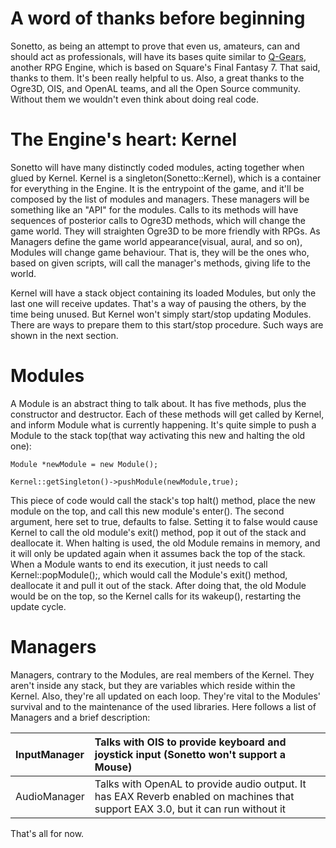 # A word of thanks before beginning #
Sonetto, as being an attempt to prove that even us, amateurs, can and should act as professionals, will have its bases quite similar to [Q-Gears](http://q-gears.sourceforge.net/), another RPG Engine, which is based on Square's Final Fantasy 7. That said, thanks to them. It's been really helpful to us.
Also, a great thanks to the Ogre3D, OIS, and OpenAL teams, and all the Open Source community. Without them we wouldn't even think about doing real code.

# The Engine's heart: Kernel #
Sonetto will have many distinctly coded modules, acting together when glued by Kernel. Kernel is a singleton(Sonetto::Kernel), which is a container for everything in the Engine. It is the entrypoint of the game, and it'll be composed by the list of modules and managers. These managers will be something like an "API" for the modules. Calls to its methods will have sequences of posterior calls to Ogre3D methods, which will change the game world. They will straighten Ogre3D to be more friendly with RPGs. As Managers define the game world appearance(visual, aural, and so on), Modules will change game behaviour. That is, they will be the ones who, based on given scripts, will call the manager's methods, giving life to the world.

Kernel will have a stack object containing its loaded Modules, but only the last one will receive updates. That's a way of pausing the others, by the time being unused. But Kernel won't simply start/stop updating Modules. There are ways to prepare them to this start/stop procedure. Such ways are shown in the next section.

# Modules #
A Module is an abstract thing to talk about. It has five methods, plus the constructor and destructor. Each of these methods will get called by Kernel, and inform Module what is currently happening. It's quite simple to push a Module to the stack top(that way activating this new and halting the old one):
```
Module *newModule = new Module();

Kernel::getSingleton()->pushModule(newModule,true);
```

This piece of code would call the stack's top halt() method, place the new module on the top, and call this new module's enter(). The second argument, here set to true, defaults to false. Setting it to false would cause Kernel to call the old module's exit() method, pop it out of the stack and deallocate it. When halting is used, the old Module remains in memory, and it will only be updated again when it assumes back the top of the stack. When a Module wants to end its execution, it just needs to call Kernel::popModule();, which would call the Module's exit() method, deallocate it and pull it out of the stack. After doing that, the old Module would be on the top, so the Kernel calls for its wakeup(), restarting the update cycle.

# Managers #
Managers, contrary to the Modules, are real members of the Kernel. They aren't inside any stack, but they are variables which reside within the Kernel. Also, they're all updated on each loop. They're vital to the Modules' survival and to the maintenance of the used libraries. Here follows a list of Managers and a brief description:

| InputManager | Talks with OIS to provide keyboard and joystick input (Sonetto won't support a Mouse) |
|:-------------|:--------------------------------------------------------------------------------------|
| AudioManager | Talks with OpenAL to provide audio output. It has EAX Reverb enabled on machines that support EAX 3.0, but it can run without it |

That's all for now.